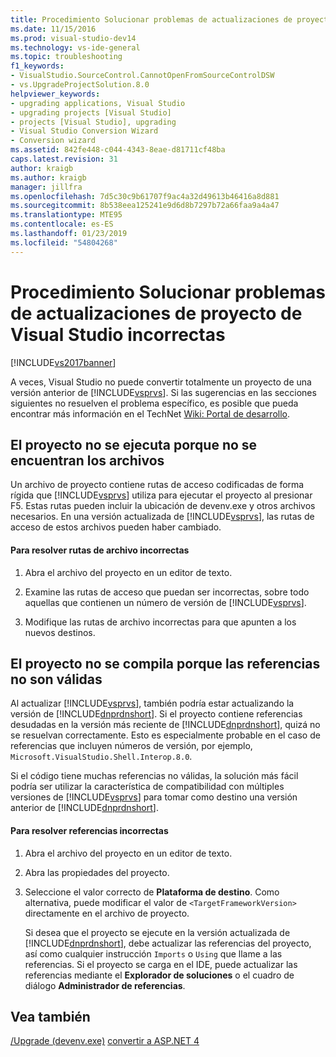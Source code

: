 ```yaml
---
title: Procedimiento Solucionar problemas de actualizaciones de proyecto incorrectas | Microsoft Docs
ms.date: 11/15/2016
ms.prod: visual-studio-dev14
ms.technology: vs-ide-general
ms.topic: troubleshooting
f1_keywords:
- VisualStudio.SourceControl.CannotOpenFromSourceControlDSW
- vs.UpgradeProjectSolution.8.0
helpviewer_keywords:
- upgrading applications, Visual Studio
- upgrading projects [Visual Studio]
- projects [Visual Studio], upgrading
- Visual Studio Conversion Wizard
- Conversion wizard
ms.assetid: 842fe448-c044-4343-8eae-d81711cf48ba
caps.latest.revision: 31
author: kraigb
ms.author: kraigb
manager: jillfra
ms.openlocfilehash: 7d5c30c9b61707f9ac4a32d49613b46416a8d881
ms.sourcegitcommit: 8b538eea125241e9d6d8b7297b72a66faa9a4a47
ms.translationtype: MTE95
ms.contentlocale: es-ES
ms.lasthandoff: 01/23/2019
ms.locfileid: "54804268"
---
```

# <a name="how-to-troubleshoot-unsuccessful-visual-studio-project-upgrades"></a>Procedimiento Solucionar problemas de actualizaciones de proyecto de Visual Studio incorrectas
[!INCLUDE[vs2017banner](../includes/vs2017banner.md)]

A veces, Visual Studio no puede convertir totalmente un proyecto de una versión anterior de [!INCLUDE[vsprvs](../includes/vsprvs-md.md)]. Si las sugerencias en las secciones siguientes no resuelven el problema específico, es posible que pueda encontrar más información en el TechNet [Wiki: Portal de desarrollo](http://go.microsoft.com/fwlink/?LinkId=254808).

## <a name="the-project-does-not-run-because-files-are-not-found"></a>El proyecto no se ejecuta porque no se encuentran los archivos
 Un archivo de proyecto contiene rutas de acceso codificadas de forma rígida que [!INCLUDE[vsprvs](../includes/vsprvs-md.md)] utiliza para ejecutar el proyecto al presionar F5. Estas rutas pueden incluir la ubicación de devenv.exe y otros archivos necesarios. En una versión actualizada de [!INCLUDE[vsprvs](../includes/vsprvs-md.md)], las rutas de acceso de estos archivos pueden haber cambiado.

#### <a name="to-resolve-incorrect-file-paths"></a>Para resolver rutas de archivo incorrectas

1.  Abra el archivo del proyecto en un editor de texto.

2.  Examine las rutas de acceso que puedan ser incorrectas, sobre todo aquellas que contienen un número de versión de [!INCLUDE[vsprvs](../includes/vsprvs-md.md)].

3.  Modifique las rutas de archivo incorrectas para que apunten a los nuevos destinos.

## <a name="the-project-does-not-build-because-references-are-not-valid"></a>El proyecto no se compila porque las referencias no son válidas
 Al actualizar [!INCLUDE[vsprvs](../includes/vsprvs-md.md)], también podría estar actualizando la versión de [!INCLUDE[dnprdnshort](../includes/dnprdnshort-md.md)]. Si el proyecto contiene referencias desudadas en la versión más reciente de [!INCLUDE[dnprdnshort](../includes/dnprdnshort-md.md)], quizá no se resuelvan correctamente. Esto es especialmente probable en el caso de referencias que incluyen números de versión, por ejemplo, `Microsoft.VisualStudio.Shell.Interop.8.0`.

 Si el código tiene muchas referencias no válidas, la solución más fácil podría ser utilizar la característica de compatibilidad con múltiples versiones de [!INCLUDE[vsprvs](../includes/vsprvs-md.md)] para tomar como destino una versión anterior de [!INCLUDE[dnprdnshort](../includes/dnprdnshort-md.md)].

#### <a name="to-resolve-incorrect-references"></a>Para resolver referencias incorrectas

1. Abra el archivo del proyecto en un editor de texto.

2. Abra las propiedades del proyecto.

3. Seleccione el valor correcto de **Plataforma de destino**. Como alternativa, puede modificar el valor de `<TargetFrameworkVersion>` directamente en el archivo de proyecto.

   Si desea que el proyecto se ejecute en la versión actualizada de [!INCLUDE[dnprdnshort](../includes/dnprdnshort-md.md)], debe actualizar las referencias del proyecto, así como cualquier instrucción `Imports` o `Using` que llame a las referencias. Si el proyecto se carga en el IDE, puede actualizar las referencias mediante el **Explorador de soluciones** o el cuadro de diálogo **Administrador de referencias**.

## <a name="see-also"></a>Vea también
 [/Upgrade (devenv.exe)](../ide/reference/upgrade-devenv-exe.md) [convertir a ASP.NET 4](http://msdn.microsoft.com/library/790147c6-36c1-41b5-a52d-30b9ccd2bd10)
